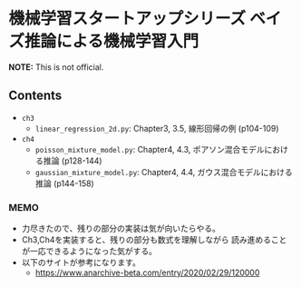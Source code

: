 # 機械学習スタートアップシリーズ ベイズ推論による機械学習入門

**NOTE:** This is not official.

## Contents

- `ch3`
  - `linear_regression_2d.py`: Chapter3, 3.5, 線形回帰の例 (p104-109)
- `ch4`
  - `poisson_mixture_model.py`: Chapter4, 4.3, ポアソン混合モデルにおける推論 (p128-144)
  - `gaussian_mixture_model.py`: Chapter4, 4.4, ガウス混合モデルにおける推論 (p144-158)

### MEMO

- 力尽きたので、残りの部分の実装は気が向いたらやる。
- Ch3,Ch4を実装すると、残りの部分も数式を理解しながら 読み進めることが一応できるようになった気がする。
- 以下のサイトが参考になります。
  - https://www.anarchive-beta.com/entry/2020/02/29/120000
